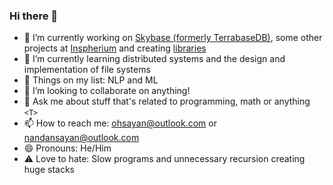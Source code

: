 ### Hi there 👋

- 🔭 I’m currently working on [Skybase (formerly TerrabaseDB)](https://github.com/skybasedb/skybase), some other projects at [Inspherium](https://github.com/inspherium) and creating [libraries](https://crates.io/users/ohsayan)
- 🌱 I’m currently learning distributed systems and the design and implementation of file systems
- 🔮 Things on my list: NLP and ML
- 👯 I’m looking to collaborate on anything!
- 💬 Ask me about stuff that's related to programming, math or anything `<T>`
- 📫 How to reach me: ohsayan@outlook.com or nandansayan@outlook.com
- 😄 Pronouns: He/Him
- ⚠️ Love to hate: Slow programs and unnecessary recursion creating huge stacks
